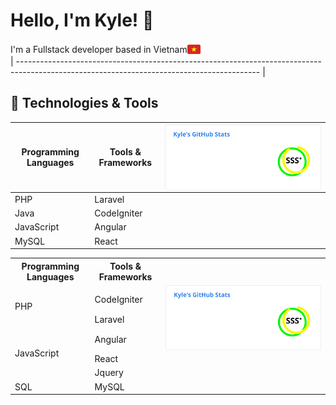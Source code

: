 # Hello, I'm Kyle! 👋

<div style="display: flex; align-items: center;">
  <span>I'm a Fullstack developer based in Vietnam</span>
  <img valign=bottom src="https://raw.githubusercontent.com/phieule2024/phieule2024/5b25793793916496c3a5cb913232f1a8d2389d98/vn-icon.svg" alt="flag" height="21px">
</div>
| ------------------------------------------------------------------------------------------------------------------------------------------ |

## 🔧 Technologies & Tools

| Programming Languages | Tools & Frameworks  | <img src="https://raw.githubusercontent.com/phieule2024/phieule2024/0b4078771fab80afd0df4d4ed1d28eb90d597bde/kai.svg" alt="kai" align="right"> |
| ---------------------- | ------------------ |------------------|
| PHP                    | Laravel            |&nbsp;|
| Java                   | CodeIgniter        |&nbsp;|
| JavaScript             | Angular            |&nbsp;|
| MySQL                  | React              |&nbsp;|


<table>
  <tr>
    <th>Programming Languages</th>
    <th>Tools & Frameworks</th>
    <th></th>
  </tr>
  <tr>
    <td></td>
    <td></td>
    <td rowspan="4"><img
        src="https://raw.githubusercontent.com/phieule2024/phieule2024/0b4078771fab80afd0df4d4ed1d28eb90d597bde/kai.svg"
        alt="kai"
        align="right"
      ></td>
  </tr>
  <tr>
    <td rowspan="2">PHP</td>
    <td>CodeIgniter</td>
  </tr>
  <tr>
    <td>Laravel</td>
  </tr>
  <tr>
    <td rowspan="3">JavaScript</td>
    <td>Angular</td>
  </tr>
  <tr>
    <td>React</td>
  </tr>
  <tr>
    <td>Jquery</td>
  </tr>
  <tr>
    <td rowspan="2">SQL</td>
    <td>MySQL</td>
  </tr>
</table>

